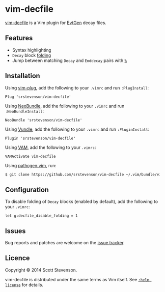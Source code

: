 vim-decfile
===========

[vim-decfile] is a Vim plugin for [EvtGen] decay files.

Features
--------

* Syntax highlighting
* `Decay` block [folding]
* Jump between matching `Decay` and `Enddecay` pairs with [`%`][percent]

Installation
------------

Using [vim-plug], add the following to your `.vimrc` and run `:PlugInstall`:

```vim
Plug 'srstevenson/vim-decfile'
```

Using [NeoBundle], add the following to your `.vimrc` and run
`:NeoBundleInstall`:

```vim
NeoBundle 'srstevenson/vim-decfile'
```

Using [Vundle], add the following to your `.vimrc` and run `:PluginInstall`:

```vim
Plugin 'srstevenson/vim-decfile'
```

Using [VAM], add the following to your `.vimrc`:

```vim
VAMActivate vim-decfile
```

Using [pathogen.vim], run:

```sh
$ git clone https://github.com/srstevenson/vim-decfile ~/.vim/bundle/vim-decfile
```

Configuration
-------------

To disable folding of `Decay` blocks (enabled by default), add the following to
your `.vimrc`:

```vim
let g:decfile_disable_folding = 1
```

Issues
------

Bug reports and patches are welcome on the [issue tracker].

Licence
-------

Copyright © 2014 Scott Stevenson.

vim-decfile is distributed under the same terms as Vim itself.  See [`:help
license`][licence] for details.

[EvtGen]: http://evtgen.warwick.ac.uk
[folding]: http://vimdoc.sourceforge.net/htmldoc/fold.html#folding
[issue tracker]: https://github.com/srstevenson/vim-decfile/issues
[licence]: http://vimdoc.sourceforge.net/htmldoc/uganda.html#license
[NeoBundle]: https://github.com/Shougo/neobundle.vim
[pathogen.vim]: https://github.com/tpope/vim-pathogen
[percent]: http://vimdoc.sourceforge.net/htmldoc/motion.html#%
[VAM]: https://github.com/MarcWeber/vim-addon-manager
[vim-decfile]: https://github.com/srstevenson/vim-decfile
[vim-plug]: https://github.com/junegunn/vim-plug
[Vundle]: https://github.com/gmarik/Vundle.vim
